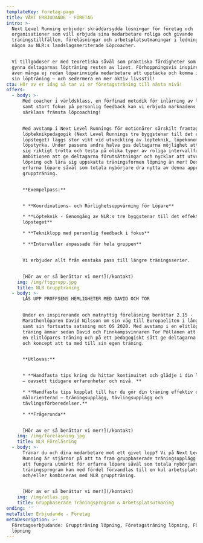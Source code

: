 ```yaml
---
templateKey: foretag-page
title: VÅRT ERBJUDANDE - FÖRETAG
intro: >-
  Next Level Running erbjuder skräddarsydda lösningar för företag och
  organisationer som vill erbjuda sina medarbetare roliga och givande
  träningstillfällen, föreläsningar och arbetsplatsutmaningar i ledning av
  någon av NLR:s landslagsmeriterade Löpcoacher. 


  Vi tillgodoser er med teoretiska såväl som praktiska färdigheter som kommer
  gynna deltagarnas löpträning resten av livet. Förhoppningsvis inspirerar vi
  även många ej redan löparinvigda medarbetare att upptäcka och komma igång med
  sin löpträning – och sedermera en mer aktiv livsstil!
cta: Hör av er idag så tar vi er företagsträning till nästa nivå!
offers:
  - body: >-
      Med coacher i världsklass, en förfinad metodik för inlärning av löpteknik
      samt stort fokus på personlig feedback kan vi erbjuda marknadens i
      särklass främsta löpcoaching!


      Med avstamp i Next Level Runnings för motionärer särskilt framtagna
      löpteknikpedagogik (Next Level Runnings tre byggstenar till det effektiva
      löpsteget) läggs stor vikt vid utveckling av löpteknik, löpekonomi och
      löpstyrka. Under passens andra halva ges deltagarna möjlighet att springa
      sig riktigt trötta och testa på olika typer av roliga intervallformat.
      Ambitionen att ge deltagarna förutsättningar och nycklar att utveckla sin
      löpning och lära sig uppskatta träningsformen löpning än mer! Dessutom kan
      erfarna löpare såväl som totala nybörjare dra nytta av denna approach till
      gruppträning.


      **Exempelpass:**


      * **Koordinations- och Rörlighetsuppvärming för Löpare**

      * **Löpteknik - Genomgång av NLR:s tre byggstenar till det effektiva
      löpsteget**

      * **Tekniklopp med personlig feedback i fokus**

      * **Intervaller anpassade för hela gruppen**


      Vi erbjuder allt från enstaka pass till längre träningsserier.


      [Hör av er så berättar vi mer!](/kontakt)
    img: /img/ftggrupp.jpg
    title: NLR Gruppträning
  - body: >-
      LÅS UPP PROFFSENS HEMLIGHETER MED DAVID OCH TOR


      Under en inspirerande och matnyttig föreläsning berättar 2.15 -
      Marathonlöparen David Nilsson om sin väg till Europaeliten i långlöpning
      samt sin fortsatta satsning mot OS 2020. Med avstamp i en elitlöpares
      träning ämnar sedan David och Finnkampsvinnaren Tor Pöllänen att bryta ner
      en elitlöpares träning och på ett pedagogiskt sätt ge deltagarna nycklar
      och koncept att ta med till sin egen träning.


      **Utlovas:**


      * **Handfasta tips kring du hittar kontinuitet och glädje i din löpträning
      – oavsett tidigare erfarenheter och nivå. **

      * **Handfasta tips kopplat till hur du gör din träning effektiv och
      målorienterad – träningsupplägg, tävlingsupplägg och
      tävlingsförberedelser.**

      * **Frågerunda**


      [Hör av er så berättar vi mer!](/kontakt)
    img: /img/föreläsning.jpg
    title: NLR Föreläsning
  - body: >-
      Tränar du och dina medarbetare mot ett givet lopp? Vi på Next Level
      Running är stjärnor på att ta fram gruppbaserade träningsupplägg utformade
      att fungera utmärkt för erfarna löpare såväl som totala nybörjare. Sådant
      träningsprogram kan med fördel förvandlas till en kul arbetsplatsutmaning
      och/eller kombineras med NLR gruppträning.


      [Hör av er så berättar vi mer!](/kontakt)
    img: /img/atlas.jpg
    title: Gruppbaserade Träningsprogram & Arbetsplatsutmaning
ending: ''
metaTitle: Erbjudande - Företag
metaDescription: >-
  Företagserbjudande: Gruppträning löpning, Företagsträning löpning, Föreläsning
  löpning
---
```


